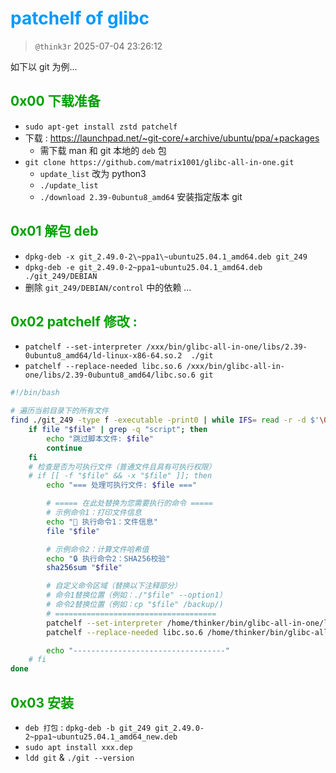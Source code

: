 # <font color=#0099ff> **patchelf of glibc** </font>

> `@think3r` 2025-07-04 23:26:12

如下以 git 为例...

## <font color=#009A000> 0x00 下载准备 </font>

- `sudo apt-get install zstd patchelf`
- 下载 : <https://launchpad.net/~git-core/+archive/ubuntu/ppa/+packages>
  - 需下载 man 和 git 本地的 `deb` 包
- `git clone https://github.com/matrix1001/glibc-all-in-one.git`
  - `update_list` 改为 python3
  - `./update_list`
  - `./download 2.39-0ubuntu8_amd64` 安装指定版本 git

## <font color=#009A000> 0x01 解包 deb </font>

- `dpkg-deb -x git_2.49.0-2\~ppa1\~ubuntu25.04.1_amd64.deb git_249`
- `dpkg-deb -e git_2.49.0-2~ppa1~ubuntu25.04.1_amd64.deb ./git_249/DEBIAN`
- 删除 `git_249/DEBIAN/control` 中的依赖 ...

## <font color=#009A000> 0x02 patchelf 修改 : </font>

- `patchelf --set-interpreter /xxx/bin/glibc-all-in-one/libs/2.39-0ubuntu8_amd64/ld-linux-x86-64.so.2  ./git`
- `patchelf --replace-needed libc.so.6 /xxx/bin/glibc-all-in-one/libs/2.39-0ubuntu8_amd64/libc.so.6 git`

```sh
#!/bin/bash

# 遍历当前目录下的所有文件
find ./git_249 -type f -executable -print0 | while IFS= read -r -d $'\0' file; do
    if file "$file" | grep -q "script"; then
        echo "跳过脚本文件: $file"
        continue
    fi
    # 检查是否为可执行文件（普通文件且具有可执行权限）
    # if [[ -f "$file" && -x "$file" ]]; then
        echo "=== 处理可执行文件: $file ==="

        # ===== 在此处替换为您需要执行的命令 =====
        # 示例命令1：打印文件信息
        echo "📄 执行命令1：文件信息"
        file "$file"

        # 示例命令2：计算文件哈希值
        echo "🔒 执行命令2：SHA256校验"
        sha256sum "$file"

        # 自定义命令区域（替换以下注释部分）
        # 命令1替换位置（例如：./"$file" --option1）
        # 命令2替换位置（例如：cp "$file" /backup/)
        # ====================================
        patchelf --set-interpreter /home/thinker/bin/glibc-all-in-one/libs/2.39-0ubuntu8_amd64/ld-linux-x86-64.so.2 "$file"
        patchelf --replace-needed libc.so.6 /home/thinker/bin/glibc-all-in-one/libs/2.39-0ubuntu8_amd64/libc.so.6 "$file"

        echo "----------------------------------"
    # fi
done
```

## <font color=#009A000> 0x03 安装 </font>

- `deb 打包` : `dpkg-deb -b git_249 git_2.49.0-2~ppa1~ubuntu25.04.1_amd64_new.deb`
- `sudo apt install xxx.dep`
- `ldd git` & `./git --version`
